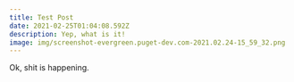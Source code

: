 ```yaml
---
title: Test Post
date: 2021-02-25T01:04:08.592Z
description: Yep, what is it!
image: img/screenshot-evergreen.puget-dev.com-2021.02.24-15_59_32.png
---
```

Ok, shit is happening.